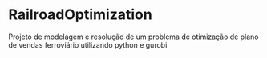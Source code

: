# RailroadOptimization
Projeto de modelagem e resolução de um problema de otimização de plano de vendas ferroviário utilizando python e gurobi
